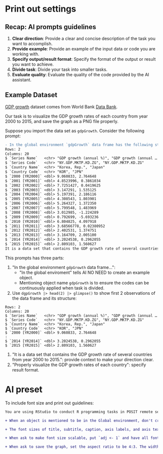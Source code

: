 # Print out settings

## Recap: AI prompts guidelines

  1. **Clear direction**: Provide a clear and concise description of the task you want to accomplish.
  2. **Provide example**: Provide an example of the input data or code you are working with.  
  3. **Specify output/result format**: Specify the format of the output or result you want to achieve.
  4. **Divide task**: Divide your task into smaller tasks.
  5. **Evaluate quality**: Evaluate the quality of the code provided by the AI assistant.

## Example Dataset 

[GDP growth](https://docs.google.com/spreadsheets/d/1-jX-3EK_yspYDgPIy5vwnRKHntw9-dQIpFVhLc5JcXc/edit?gid=892490556#gid=892490556) dataset comes from World Bank [Data Bank](https://databank.worldbank.org/home.aspx).

Our task is to visualize the GDP growth rates of each country from year 2000 to 2015, and save the graph as a PNG file properly.

Suppose you import the data set as `gdpGrowth`. Consider the following prompt:

```diff
- In the global environment `gdpGrowth` data frame has the following structure:
Rows: 2
Columns: 20
$ `Series Name`   <chr> "GDP growth (annual %)", "GDP growth (annual …
$ `Series Code`   <chr> "NY.GDP.MKTP.KD.ZG", "NY.GDP.MKTP.KD.ZG"
$ `Country Name`  <chr> "Korea, Rep.", "Japan"
$ `Country Code`  <chr> "KOR", "JPN"
$ `2000 [YR2000]` <dbl> 9.060833, 2.764648
$ `2001 [YR2001]` <dbl> 4.8523996, 0.3861034
$ `2002 [YR2002]` <dbl> 7.7251427, 0.0419625
$ `2003 [YR2003]` <dbl> 3.147291, 1.535125
$ `2004 [YR2004]` <dbl> 5.197391, 2.186116
$ `2005 [YR2005]` <dbl> 4.308543, 1.803901
$ `2006 [YR2006]` <dbl> 5.264327, 1.372350
$ `2007 [YR2007]` <dbl> 5.799548, 1.483969
$ `2008 [YR2008]` <dbl> 3.012985, -1.224289
$ `2009 [YR2009]` <dbl> 0.792699, -5.693236
$ `2010 [YR2010]` <dbl> 6.804825, 4.097918
$ `2011 [YR2011]` <dbl> 3.68566778, 0.02380952
$ `2012 [YR2012]` <dbl> 2.402531, 1.374751
$ `2013 [YR2013]` <dbl> 3.164709, 2.005100
$ `2014 [YR2014]` <dbl> 3.2024538, 0.2962055
$ `2015 [YR2015]` <dbl> 2.809103, 1.560627
It is a data set that contains the GDP growth rate of several countries from year 2000 to 2015. Properly visualize the GDP growth rates of each country
```

This prompts has three parts:

  1. "In the global environment `gdpGrowth` data frame...": 
     - "In the global enviroment" tells AI NO NEED to create an example object.  
     -  Mentioning object name `gdpGrowth` is to ensure the codes can be continuously applied when task is divided.  
  2. Use `dgpGrowth |> head(2) |> glimpse()` to show first 2 observations of the data frame and its structure: 
```
Rows: 2
Columns: 20
$ `Series Name`   <chr> "GDP growth (annual %)", "GDP growth (annual …
$ `Series Code`   <chr> "NY.GDP.MKTP.KD.ZG", "NY.GDP.MKTP.KD.ZG"
$ `Country Name`  <chr> "Korea, Rep.", "Japan"
$ `Country Code`  <chr> "KOR", "JPN"
$ `2000 [YR2000]` <dbl> 9.060833, 2.764648
:
$ `2014 [YR2014]` <dbl> 3.2024538, 0.2962055
$ `2015 [YR2015]` <dbl> 2.809103, 1.560627
```

  1. "It is a data set that contains the GDP growth rate of several countries from year 2000 to 2015.": provide context to make your direction clear.   
  2. "Properly visualize the GDP growth rates of each country": specify result format.  

# AI preset

To include font size and print out guidelines:

```diff
You are using RStudio to conduct R programming tasks in POSIT remote server with preloaded tidyverse package. If the task is programming related, the programming style should follow tidyverse style as closely as possible, i.e. if certain task can be done in both base R and tidyverse, use tidyverse.

+ When an object is mentioned to be in the Global environment, don't create an example object.

+ The font sizes of title, subtitle, caption, axis labels, and axis text should be 16, 14, 12, 12, and 10 respectively. Other text size should be 10. 

+ When ask to make font size scalable, put `adj <- 1` and have all font sizes time `adj` 

+ When ask to save the graph, set the aspect ratio to be 4:3. The width should be 80% width of an A4 paper unless specified otherwise.  
```
